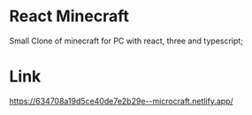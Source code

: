 # React Minecraft
Small Clone of minecraft for PC with react, three and typescript;
# Link
https://634708a19d5ce40de7e2b29e--microcraft.netlify.app/
